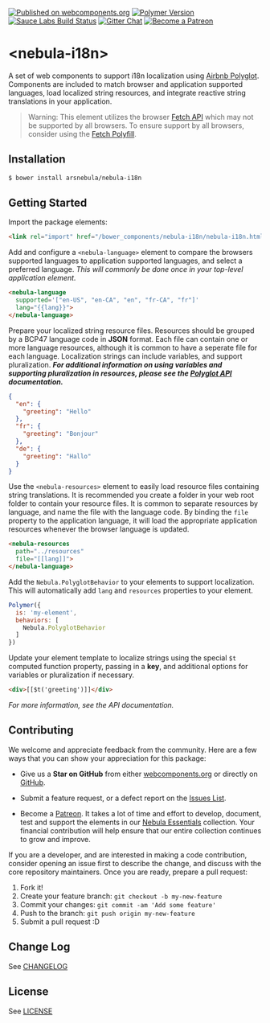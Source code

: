 [![Published on webcomponents.org](https://img.shields.io/badge/webcomponents.org-published-green.svg)](https://www.webcomponents.org/element/arsnebula/nebula-validate)
[![Polymer Version](https://img.shields.io/badge/polymer-v2-blue.svg)](https://www.polymer-project.org)
[![Sauce Labs Build Status](https://img.shields.io/badge/saucelabs-passing-red.svg)](https://saucelabs.com/beta/builds/7a68224c6bd14407a07c5d65f41ecdf1)
[![Gitter Chat](https://badges.gitter.im/org.png)](https://gitter.im/arsnebula/webcomponents)
[![Become a Patreon](https://img.shields.io/badge/patreon-support_us-orange.svg)](https://www.patreon.com/arsnebula)

# \<nebula-i18n\>

A set of web components to support i18n localization using [Airbnb Polyglot](http://airbnb.io/polyglot.js/). Components are included to match browser and application supported languages, load localized string resources, and integrate reactive string translations in your application.

> Warning: This element utilizes the browser [Fetch API](https://fetch.spec.whatwg.org/) which may not be supported by all browsers. To ensure support by all browsers, consider using the [Fetch Polyfill](https://github.com/github/fetch).

## Installation

```sh
$ bower install arsnebula/nebula-i18n
```

## Getting Started

Import the package elements:

```html
<link rel="import" href="/bower_components/nebula-i18n/nebula-i18n.html"> 
```

Add and configure a `<nebula-language>` element to compare the browsers supported languages to application supported languages, and select a preferred language. *This will commonly be done once in your top-level application element.*

```html
<nebula-language
  supported='["en-US", "en-CA", "en", "fr-CA", "fr"]'
  lang="{{lang}}">
</nebula-language>
```

Prepare your localized string resource files. Resources should be grouped by a BCP47 language code in **JSON** format. Each file can contain one or more language resources, although it is common to have a seperate file for each language. Localization strings can include variables, and support pluralization. <b><i>For additional information on using variables and supporting pluralization in resources, please see the [Polyglot API](http://airbnb.io/polyglot.js/) documentation.</i></b>

```json
{
  "en": {
    "greeting": "Hello"
  },
  "fr": {
    "greeting": "Bonjour"
  },
  "de": {
    "greeting": "Hallo"
  }
}
```

Use the `<nebula-resources>` element to easily load resource files containing string translations. It is recommended you create a folder in your web root folder to contain your resource files. It is common to separate resources by language, and name the file with the language code. By binding the `file` property to the application language, it will load the appropriate application resources whenever the browser language is updated.

```html
<nebula-resources
  path="../resources"
  file="[[lang]]">
</nebula-language>
```

Add the `Nebula.PolyglotBehavior` to your elements to support localization. This will automatically add `lang` and `resources` properties to your element. 

```js
Polymer({
  is: 'my-element',
  behaviors: [
    Nebula.PolyglotBehavior
  ]
})
```

Update your element template to localize strings using the special `$t` computed function property, passing in a **key**, and additional options for variables or pluralization if necessary.

```html
<div>[[$t('greeting')]]</div>
```

*For more information, see the API documentation.*

## Contributing

We welcome and appreciate feedback from the community. Here are a few ways that you can show your appreciation for this package:

* Give us a **Star on GitHub** from either [webcomponents.org](https://www.webcomponents.org/element/arsnebula/nebula-element-mixin) or directly on [GitHub](https://github.com/arsnebula/nebula-element-mixin).

* Submit a feature request, or a defect report on the [Issues List](https://www.webcomponents.org/element/arsnebula/nebula-element-mixin/issues).

* Become a [Patreon](https://www.patreon.com/arsnebula). It takes a lot of time and effort to develop, document, test and support the elements in our [Nebula Essentials](https://www.webcomponents.org/collection/arsnebula/nebula-essentials) collection. Your financial contribution will help ensure that our entire collection continues to grow and improve.

If you are a developer, and are interested in making a code contribution, consider opening an issue first to describe the change, and discuss with the core repository maintainers. Once you are ready, prepare a pull request:

1. Fork it!
2. Create your feature branch: `git checkout -b my-new-feature`
3. Commit your changes: `git commit -am 'Add some feature'`
4. Push to the branch: `git push origin my-new-feature`
5. Submit a pull request :D

## Change Log

See [CHANGELOG](/CHANGELOG.md)

## License

See [LICENSE](/LICENSE.md)